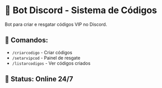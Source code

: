 # 🤖 Bot Discord - Sistema de Códigos

Bot para criar e resgatar códigos VIP no Discord.

## 🎯 Comandos:
- `/criarcodigo` - Criar códigos
- `/setarvipcod` - Painel de resgate
- `/listarcodigos` - Ver códigos criados

## 🚀 Status: Online 24/7
